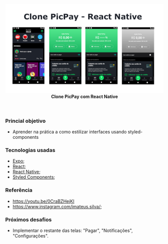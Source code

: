 <h4 align="center">
<img src="src/images/project-image.png" width="720px" /><br>
 <b>Clone PicPay com React Native</b>
</h4>

<br>

### Princial objetivo

- Aprender na prática a como estilizar interfaces usando styled-components

### Tecnologias usadas

- [Expo](https://expo.io/);
- [React](https://pt-br.reactjs.org/);
- [React Native](https://reactnative.dev/);
- [Styled Components](https://styled-components.com/);

### Referência

- https://youtu.be/0CraBZHejKI
- https://www.instagram.com/imateus.silva/;

### Próximos desafios

- Implementar o restante das telas: "Pagar", "Notificações", "Configurações".
